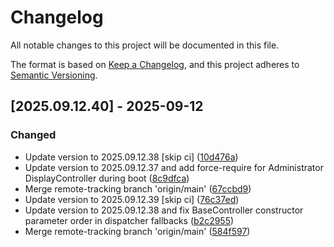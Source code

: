 # Changelog

All notable changes to this project will be documented in this file.

The format is based on [Keep a Changelog](https://keepachangelog.com/en/1.0.0/),
and this project adheres to [Semantic Versioning](https://semver.org/spec/v2.0.0.html).

## [2025.09.12.40] - 2025-09-12

### Changed

* Update version to 2025.09.12.38 [skip ci] ([10d476a](https://github.com/N6REJ/bears_aichatbot/commit/10d476a))
* Update version to 2025.09.12.37 and add force-require for Administrator DisplayController during boot ([8c9dfca](https://github.com/N6REJ/bears_aichatbot/commit/8c9dfca))
* Merge remote-tracking branch 'origin/main' ([67ccbd9](https://github.com/N6REJ/bears_aichatbot/commit/67ccbd9))
* Update version to 2025.09.12.39 [skip ci] ([76c37ed](https://github.com/N6REJ/bears_aichatbot/commit/76c37ed))
* Update version to 2025.09.12.38 and fix BaseController constructor parameter order in dispatcher fallbacks ([b2c2955](https://github.com/N6REJ/bears_aichatbot/commit/b2c2955))
* Merge remote-tracking branch 'origin/main' ([584f597](https://github.com/N6REJ/bears_aichatbot/commit/584f597))

